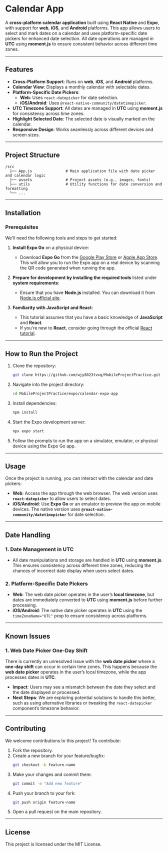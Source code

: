 
# **Calendar App**

A **cross-platform calendar application** built using **React Native** and **Expo**, with support for **web**, **iOS**, and **Android** platforms. This app allows users to select and mark dates on a calendar and uses platform-specific date pickers for enhanced date selection. All date operations are managed in **UTC** using **moment.js** to ensure consistent behavior across different time zones.

---

## **Features**

- **Cross-Platform Support**: Runs on **web**, **iOS**, and **Android** platforms.
- **Calendar View**: Displays a monthly calendar with selectable dates.
- **Platform-Specific Date Pickers**:
  - **Web**: Uses `react-datepicker` for date selection.
  - **iOS/Android**: Uses `@react-native-community/datetimepicker`.
- **UTC Timezone Support**: All dates are managed in **UTC** using **moment.js** for consistency across time zones.
- **Highlight Selected Date**: The selected date is visually marked on the calendar.
- **Responsive Design**: Works seamlessly across different devices and screen sizes.

---

## **Project Structure**

```
/src
  ├── App.js               # Main application file with date picker and calendar logic
  ├── assets               # Project assets (e.g., images, fonts)
  ├── utils                # Utility functions for date conversion and formatting
  └── ...
```

---

## **Installation**

### Prerequisites

We'll need the following tools and steps to get started:

1. **Install Expo Go** on a physical device:
   - Download **Expo Go** from the [Google Play Store](https://play.google.com/store/apps/details?id=host.exp.exponent&hl=en) or [Apple App Store](https://apps.apple.com/us/app/expo-go/id982107779). This will allow you to run the Expo app on a real device by scanning the QR code generated when running the app.

2. **Prepare for development by installing the required tools** listed under **system requirements**:
   - Ensure that you have **Node.js** installed. You can download it from [Node.js official site](https://nodejs.org/).

3. **Familiarity with JavaScript and React**:
   - This tutorial assumes that you have a basic knowledge of **JavaScript** and **React**.
   - If you're new to **React**, consider going through the official [React tutorial](https://reactjs.org/tutorial/tutorial.html).

---

## **How to Run the Project**

1. Clone the repository:
   ```bash
   git clone https://github.com/wjy8023tvxq/MobileProjectPractice.git
   ```

2. Navigate into the project directory:
   ```bash
   cd MobileProjectPractice/expo/calendar-expo-app
   ```

3. Install dependencies:
   ```bash
   npm install
   ```

4. Start the Expo development server:
   ```bash
   npx expo start
   ```

5. Follow the prompts to run the app on a simulator, emulator, or physical device using the Expo Go app.

---

## **Usage**

Once the project is running, you can interact with the calendar and date pickers:

- **Web**: Access the app through the web browser. The web version uses **`react-datepicker`** to allow users to select dates.
- **iOS/Android**: Use **Expo Go** or an emulator to preview the app on mobile devices. The native version uses **`@react-native-community/datetimepicker`** for date selection.

---

## **Date Handling**

### **1. Date Management in UTC**
- All date manipulations and storage are handled in **UTC** using **moment.js**. This ensures consistency across different time zones, reducing the chances of incorrect date display when users select dates.

### **2. Platform-Specific Date Pickers**
- **Web**: The web date picker operates in the user’s **local timezone**, but dates are immediately converted to **UTC** using **moment.js** before further processing.
- **iOS/Android**: The native date picker operates in **UTC** using the `timeZoneName="UTC"` prop to ensure consistency across platforms.

---

## **Known Issues**

### **1. Web Date Picker One-Day Shift**
There is currently an unresolved issue with the **web date picker** where a **one-day shift** can occur in certain time zones. This happens because the **web date picker** operates in the user’s local timezone, while the app processes dates in **UTC**.

- **Impact**: Users may see a mismatch between the date they select and the date displayed or processed.
- **Next Steps**: We are exploring potential solutions to handle this better, such as using alternative libraries or tweaking the `react-datepicker` component’s timezone behavior.

---

## **Contributing**

We welcome contributions to this project! To contribute:

1. Fork the repository.
2. Create a new branch for your feature/bugfix:
   ```bash
   git checkout -b feature-name
   ```
3. Make your changes and commit them:
   ```bash
   git commit -m "Add new feature"
   ```
4. Push your branch to your fork:
   ```bash
   git push origin feature-name
   ```
5. Open a pull request on the main repository.

---

## **License**

This project is licensed under the MIT License.
